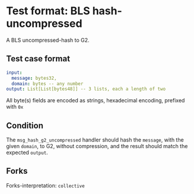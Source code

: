 # Test format: BLS hash-uncompressed

A BLS uncompressed-hash to G2. 

## Test case format

```yaml
input: 
  message: bytes32,
  domain: bytes -- any number
output: List[List[bytes48]] -- 3 lists, each a length of two
```

All byte(s) fields are encoded as strings, hexadecimal encoding, prefixed with `0x`


## Condition

The `msg_hash_g2_uncompressed` handler should hash the `message`, with the given `domain`, to G2, without compression, and the result should match the expected `output`.

## Forks

Forks-interpretation: `collective` 
